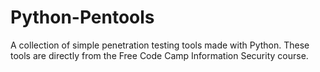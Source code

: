 # Python-Pentools
A collection of simple penetration testing tools made with Python. These tools are directly from the Free Code Camp Information Security course.
